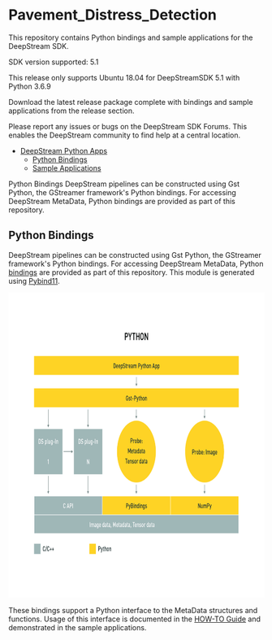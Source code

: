 # Pavement_Distress_Detection

This repository contains Python bindings and sample applications for the DeepStream SDK.

SDK version supported: 5.1



This release only supports Ubuntu 18.04 for DeepStreamSDK 5.1 with Python 3.6.9 

Download the latest release package complete with bindings and sample applications from the release section.

Please report any issues or bugs on the DeepStream SDK Forums. This enables the DeepStream community to find help at a central location.

- [DeepStream Python Apps](#deepstream-python-apps)
  - [Python Bindings](#python-bindings)
  - [Sample Applications](#sample-applications)

Python Bindings
DeepStream pipelines can be constructed using Gst Python, the GStreamer framework's Python bindings. For accessing DeepStream MetaData, Python bindings are provided as part of this repository. 

<a name="metadata_bindings"></a>
## Python Bindings
DeepStream pipelines can be constructed using Gst Python, the GStreamer framework's Python bindings. For accessing DeepStream MetaData, 
Python [bindings](bindings) are provided as part of this repository. This module is generated using [Pybind11](https://github.com/pybind/pybind11).

<p align="center">
<img src="images/python-app-pipeline.png" alt="bindings pipeline" height="600px"/>
</p>

These bindings support a Python interface to the MetaData structures and functions. Usage of this interface is documented in the [HOW-TO Guide](HOWTO.md) and demonstrated in the sample applications.  

<a name="sample_applications"></a>
